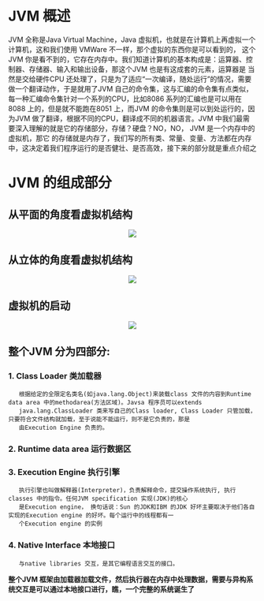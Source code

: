 
#  JVM 概述
   JVM 全称是Java Virtual Machine，Java 虚拟机，也就是在计算机上再虚拟一个计算机，这和我们使用 VMWare 不一样，那个虚拟的东西你是可以看到的，
这个JVM 你是看不到的，它存在内存中。我们知道计算机的基本构成是：运算器、控制器、存储器、输入和输出设备，那这个JVM 也是有这成套的元素，运算器是
当然是交给硬件CPU 还处理了，只是为了适应“一次编译，随处运行”的情况，需要做一个翻译动作，于是就用了JVM 自己的命令集，这与汇编的命令集有点类似，
每一种汇编命令集针对一个系列的CPU，比如8086 系列的汇编也是可以用在8088 上的，但是就不能跑在8051 上，而JVM 的命令集则是可以到处运行的，因为JVM 
做了翻译，根据不同的CPU，翻译成不同的机器语言。JVM 中我们最需要深入理解的就是它的存储部分，存储？硬盘？NO，NO， JVM 是一个内存中的虚拟机，那它
的存储就是内存了，我们写的所有类、常量、变量、方法都在内存中，这决定着我们程序运行的是否健壮、是否高效，接下来的部分就是重点介绍之

# JVM 的组成部分

## 从平面的角度看虚拟机结构

<p align="center">
  <img src="https://farm5.staticflickr.com/4858/45592512544_f127a15c9d_o.png">
  <br/>
</p>

## 从立体的角度看虚拟机结构

<p align="center">
  <img src="https://farm5.staticflickr.com/4838/32434212018_340a49ffab_o.jpg">
  <br/>
</p>

## 虚拟机的启动

<p align="center">
  <img src="https://farm5.staticflickr.com/4816/46266423832_16f0c92df3_o.png">
  <br/>
</p>

## 整个JVM 分为四部分:

### 1. Class Loader 类加载器
       
       根据给定的全限定名类名(如java.lang.Object)来装载class 文件的内容到Runtime data area 中的methodarea(方法区域)。Javsa 程序员可以extends
       java.lang.ClassLoader 类来写自己的Class loader, Class Loader 只管加载，只要符合文件结构就加载，至于说能不能运行，则不是它负责的，那是
       由Execution Engine 负责的。

### 2. Runtime data area 运行数据区
   
### 3. Execution Engine 执行引擎

       执行引擎也叫做解释器(Interpreter)，负责解释命令，提交操作系统执行, 执行classes 中的指令。任何JVM specification 实现(JDK)的核心
       是Execution engine， 换句话说：Sun 的JDK和IBM 的JDK 好坏主要取决于他们各自实现的Execution engine 的好坏。每个运行中的线程都有一
       个Execution engine 的实例
       
### 4. Native Interface 本地接口
       与native libraries 交互，是其它编程语言交互的接口。
 
**整个JVM 框架由加载器加载文件，然后执行器在内存中处理数据，需要与异构系统交互是可以通过本地接口进行，瞧，一个完整的系统诞生了**
 
 

